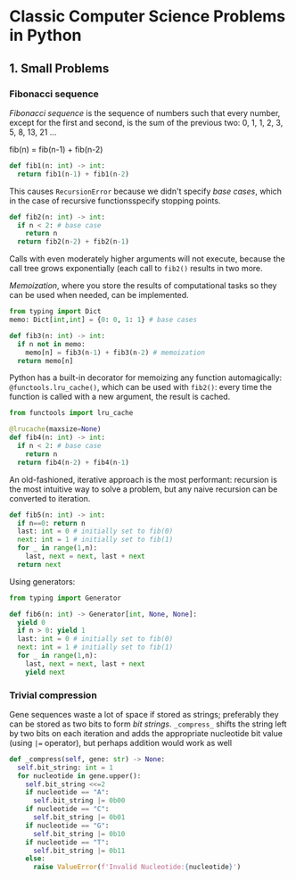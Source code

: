 # Classic Computer Science Problems in Python

## 1. Small Problems

### Fibonacci sequence
_Fibonacci sequence_ is the sequence of numbers such that every number, except for the first and second, is the sum of the previous two:
0, 1, 1, 2, 3, 5, 8, 13, 21 ...

fib(n) = fib(n-1) + fib(n-2)

```py
def fib1(n: int) -> int:
  return fib1(n-1) + fib1(n-2)
```

This causes `RecursionError` because we didn't specify _base cases_, which in the case of recursive functionsspecify stopping points.

```py
def fib2(n: int) -> int:
  if n < 2: # base case
    return n
  return fib2(n-2) + fib2(n-1)
```

Calls with even moderately higher arguments will not execute, because the call tree grows exponentially (each call to `fib2()` results in two more.

_Memoization_, where you store the results of computational tasks so they can be used when needed, can be implemented.

```py
from typing import Dict
memo: Dict[int,int] = {0: 0, 1: 1} # base cases

def fib3(n: int) -> int:
  if n not in memo:
    memo[n] = fib3(n-1) + fib3(n-2) # memoization
  return memo[n]
```

Python has a built-in decorator for memoizing any function automagically: `@functools.lru_cache()`, which can be used with `fib2()`: every time the function is called with a new argument, the result is cached.

```py
from functools import lru_cache

@lrucache(maxsize=None)
def fib4(n: int) -> int:
  if n < 2: # base case
    return n
  return fib4(n-2) + fib4(n-1)
```

An old-fashioned, iterative approach is the most performant: recursion is the most intuitive way to solve a problem, but any naive recursion can be converted to iteration.

```py
def fib5(n: int) -> int:
  if n==0: return n
  last: int = 0 # initially set to fib(0)
  next: int = 1 # initially set to fib(1)
  for _ in range(1,n):
    last, next = next, last + next
  return next
```

Using generators:

```py
from typing import Generator

def fib6(n: int) -> Generator[int, None, None]:
  yield 0
  if n > 0: yield 1
  last: int = 0 # initially set to fib(0)
  next: int = 1 # initially set to fib(1)
  for _ in range(1,n):
    last, next = next, last + next
    yield next
```


### Trivial compression
Gene sequences waste a lot of space if stored as strings; preferably they can be stored as two bits to form _bit strings_. `_compress_` shifts the string left by two bits on each iteration and adds the appropriate nucleotide bit value (using `|=` operator), but perhaps addition would work as well

```py
def _compress(self, gene: str) -> None:
  self.bit_string: int = 1
  for nucleotide in gene.upper():
    self.bit_string <<=2
    if nucleotide == "A":
      self.bit_string |= 0b00
    if nucleotide == "C":
      self.bit_string |= 0b01
    if nucleotide == "G":
      self.bit_string |= 0b10
    if nucleotide == "T":
      self.bit_string |= 0b11
    else:
      raise ValueError(f'Invalid Nucleotide:{nucleotide}')
```


